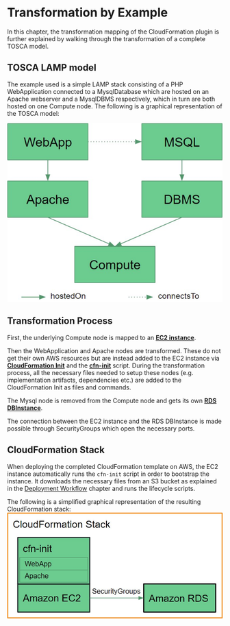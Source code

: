 # Transformation by Example

In this chapter, the transformation mapping of the CloudFormation plugin is further explained by walking through the transformation of a complete TOSCA model.

## TOSCA LAMP model

The example used is a simple LAMP stack consisting of a PHP WebApplication connected to a MysqlDatabase which are hosted on an Apache webserver and a MysqlDBMS respectively, which in turn are both hosted on one Compute node. The following is a graphical representation of the TOSCA model:

![Graphical representation of the TOSCA model](img/lamp-example-tosca-model.jpg)

## Transformation Process

First, the underlying Compute node is mapped to an [**EC2 instance**](https://docs.aws.amazon.com/AWSCloudFormation/latest/UserGuide/aws-properties-ec2-instance.html).

Then the WebApplication and Apache nodes are transformed. These do not get their own AWS resources but are instead added to the EC2 instance via [**CloudFormation Init**](https://docs.aws.amazon.com/AWSCloudFormation/latest/UserGuide/aws-resource-init.html) and the [**cfn-init**](https://docs.aws.amazon.com/AWSCloudFormation/latest/UserGuide/cfn-init.html) script. During the transformation process, all the necessary files needed to setup these nodes (e.g. implementation artifacts, dependencies etc.) are added to the CloudFormation Init as files and commands.

The Mysql node is removed from the Compute node and gets its own [**RDS DBInstance**](https://docs.aws.amazon.com/AWSCloudFormation/latest/UserGuide/aws-properties-rds-database-instance.html).

The connection between the EC2 instance and the RDS DBInstance is made possible through SecurityGroups which open the necessary ports.

## CloudFormation Stack

When deploying the completed CloudFormation template on AWS, the EC2 instance automatically runs the `cfn-init` script in order to bootstrap the instance. It downloads the necessary files from an S3 bucket as explained in the [Deployment Workflow](../deployment/deployment-workflow) chapter and runs the lifecycle scripts.

The following is a simplified graphical representation of the resulting CloudFormation stack:
![Graphical representation of the CloudFormation stack](img/lamp-example-cloudformation-stack.jpg)
